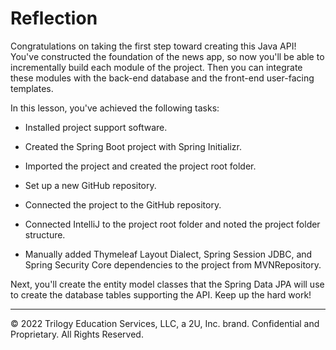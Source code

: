 # Reflection

Congratulations on taking the first step toward creating this Java API! You've constructed the foundation of the news app, so now you'll be able to incrementally build each module of the project. Then you can integrate these modules with the back-end database and the front-end user-facing templates.

In this lesson, you've achieved the following tasks:

* Installed project support software.

* Created the Spring Boot project with Spring Initializr.

* Imported the project and created the project root folder.

* Set up a new GitHub repository.

* Connected the project to the GitHub repository.

* Connected IntelliJ to the project root folder and noted the project folder structure.

* Manually added Thymeleaf Layout Dialect, Spring Session JDBC, and Spring Security Core dependencies to the project from MVNRepository.

Next, you'll create the entity model classes that the Spring Data JPA will use to create the database tables supporting the API. Keep up the hard work!

---
© 2022 Trilogy Education Services, LLC, a 2U, Inc. brand. Confidential and Proprietary. All Rights Reserved.